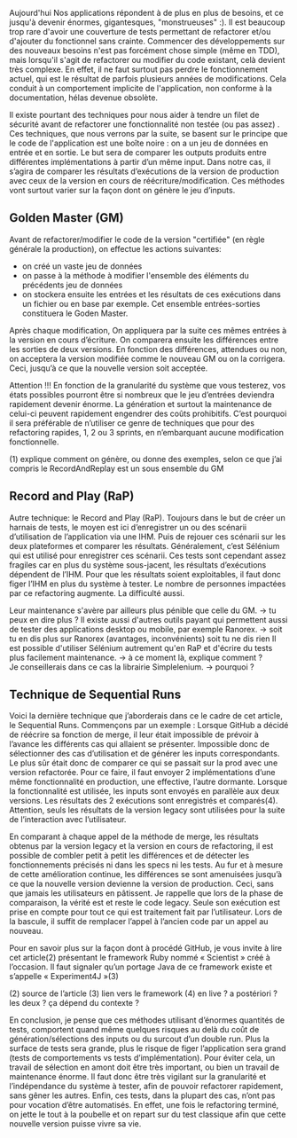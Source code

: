 Aujourd'hui Nos applications répondent à de plus en plus de besoins, et ce jusqu'à devenir énormes, gigantesques, "monstrueuses" :).
Il est beaucoup trop rare d'avoir une couverture de tests permettant de refactorer et/ou d'ajouter du fonctionnel sans crainte.
Commencer des développements sur des nouveaux besoins n'est pas forcément chose simple (même en TDD), mais lorsqu'il s'agit de refactorer ou modifier du code existant, celà devient très complexe. En effet, il ne faut surtout pas perdre le fonctionnement actuel, qui est le résultat de parfois plusieurs années de modifications. Cela conduit à un comportement implicite de l'application, non conforme à la documentation, hélas devenue obsolète.

Il existe pourtant des techniques pour nous aider à tendre un filet de sécurité avant de refactorer une fonctionnalité non testée (ou pas assez) . Ces techniques, que nous verrons par la suite, se basent sur le principe que le code de l'application est une boîte noire : on a un jeu de données en entrée et en sortie. Le but sera de comparer les outputs produits entre différentes implémentations à partir d’un même input. Dans notre cas, il s’agira de comparer les résultats d’exécutions de la version de production avec ceux de la version en cours de réécriture/modification.
Ces méthodes vont surtout varier sur la façon dont on génère le jeu d’inputs.


Golden Master (GM)
-------------
Avant de refactorer/modifier le code de la version "certifiée" (en règle générale la production), on effectue les actions suivantes:
* on créé un vaste jeu de données
* on passe à la méthode à modifier l'ensemble des éléments du précédents jeu de données
* on stockera ensuite les entrées et les résultats de ces exécutions dans un fichier ou en base par exemple. Cet ensemble entrées-sorties constituera le Goden Master.

Après chaque modification, On appliquera par la suite ces mêmes entrées à la version en cours d’écriture. On comparera ensuite les différences entre les sorties de deux versions. En fonction des différences, attendues ou non, on acceptera la version modifiée comme le nouveau GM ou on la corrigera. Ceci, jusqu’à ce que la nouvelle version soit acceptée.

Attention !!! En fonction de la granularité du système que vous testerez, vos états possibles pourront être si nombreux que le jeu d’entrées deviendra rapidement devenir énorme. La génération et surtout la maintenance de celui-ci peuvent rapidement engendrer des coûts prohibitifs. C’est pourquoi il sera préférable de n’utiliser ce genre de techniques que pour des refactoring rapides, 1, 2 ou 3 sprints, en n’embarquant aucune modification fonctionnelle.

(1) explique comment on génère, ou donne des exemples, selon ce que j’ai compris le RecordAndReplay est un sous ensemble du GM


Record and Play (RaP)
-------------
Autre technique: le Record and Play (RaP). Toujours dans le but de créer un harnais de tests, le moyen est ici d’enregistrer un ou des scénarii d’utilisation de l’application via une IHM. Puis de rejouer ces scénarii sur les deux plateformes et comparer les résultats.
Généralement, c’est Sélénium qui est utilisé pour enregistrer ces scénarii. 
Ces tests sont cependant assez fragiles car en plus du système sous-jacent, les résultats d’exécutions dépendent de l’IHM. Pour que les résultats soient exploitables, il faut donc figer l’IHM en plus du système à tester. Le nombre de personnes impactées par ce refactoring augmente. La difficulté aussi.

 Leur maintenance s'avère par ailleurs plus pénible que celle du GM. 
-> tu peux en dire plus ?
Il existe aussi d'autres outils payant qui permettent aussi de tester des applications desktop ou mobile, par exemple Ranorex.
-> soit tu en dis plus sur Ranorex (avantages, inconvénients) soit tu ne dis rien
Il est possible d'utiliser Sélénium autrement qu'en RaP et d'écrire du tests plus facilement maintenance.
-> à ce moment là, explique comment ?  
Je conseillerais dans ce cas la librairie Simplelenium.
-> pourquoi ?

Technique de Sequential Runs
-------------
Voici la dernière technique que j’aborderais dans ce le cadre de cet article, le Sequential Runs.
Commençons par un exemple : 
Lorsque GitHub a décidé de réécrire sa fonction de merge, il leur était impossible de prévoir à l’avance les différents cas qui allaient se présenter. Impossible donc de sélectionner des cas d’utilisation et de générer les inputs correspondants.
Le plus sûr était donc de comparer ce qui se passait sur la prod avec une version refactorée. Pour ce faire, il faut envoyer 2 implémentations d’une même fonctionnalité en production, une effective, l’autre dormante. 
Lorsque la fonctionnalité est utilisée, les inputs sont envoyés en parallèle aux deux versions. Les résultats des 2 exécutions sont enregistrés et comparés(4). Attention, seuls les résultats de la version legacy sont utilisées pour la suite de l’interaction avec l’utilisateur.

En comparant à chaque appel de la méthode de merge, les résultats obtenus par la version legacy et la version en cours de refactoring, il est possible de combler petit à petit les différences et de détecter les fonctionnements précisés ni dans les specs ni les tests. 
Au fur et à mesure de cette amélioration continue, les différences se sont amenuisées jusqu’à ce que la nouvelle version devienne la version de production. Ceci, sans que jamais les utilisateurs en pâtissent.
Je rappelle que lors de la phase de comparaison, la vérité est et reste le code legacy. Seule son exécution est prise en compte pour tout ce qui est traitement fait par l’utilisateur.
Lors de la bascule, il suffit de remplacer l’appel à l’ancien code par un appel au nouveau.

Pour en savoir plus sur la façon dont à procédé GitHub, je vous invite à lire cet article(2) présentant le framework Ruby nommé « Scientist » créé à l’occasion. Il faut signaler qu’un portage Java de ce framework existe et s’appelle « Experiment4J »(3) 


(2) source de l’article
(3) lien vers le framework
(4) en live ? a postériori ? les deux ? ça dépend du contexte ?

En conclusion, je pense que ces méthodes utilisant d’énormes quantités de tests, comportent quand même quelques risques au delà du coût de génération/sélections des inputs ou du surcout d’un double run. 
Plus la surface de tests sera grande, plus le risque de figer l’application sera grand (tests de comportements vs tests d’implémentation). Pour éviter cela, un travail de sélection en amont doit être très important, ou bien un travail de maintenance énorme.
Il faut donc être très vigilant sur la granularité et l’indépendance du système à tester, afin de pouvoir refactorer rapidement, sans gêner les autres. 
Enfin, ces tests, dans la plupart des cas, n’ont pas pour vocation d’être automatisés. En effet, une fois le refactoring terminé, on jette le tout à la poubelle et on repart sur du test classique afin que cette nouvelle version puisse vivre sa vie.
